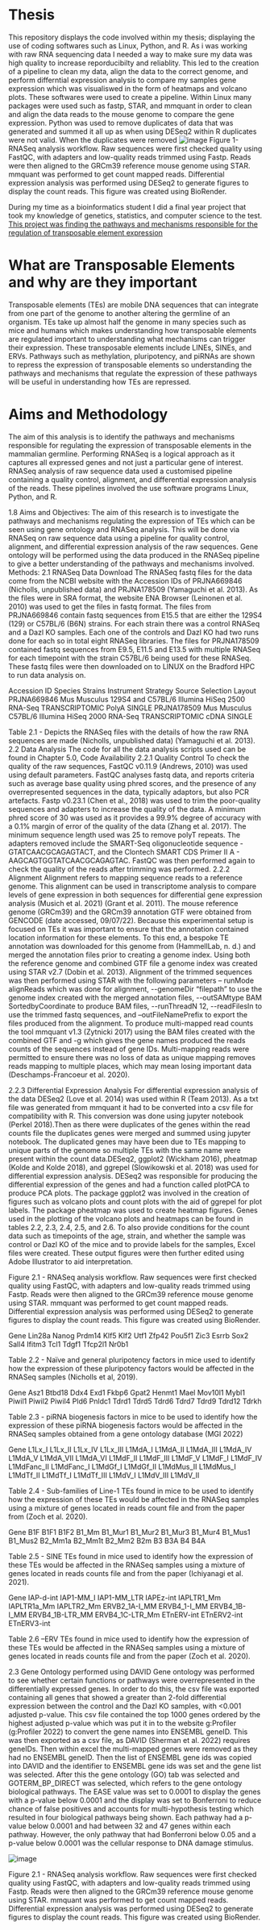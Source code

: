 # Thesis
This repository displays the code involved within my thesis; displaying the use of coding softwares such as Linux, Python, and R. As i was working with raw RNA sequencing data I needed a way to make sure my data was high quality to increase reporducibilty and reliablity. This led to the creation of a pipeline to clean my data, align the data to the correct genome, and perform differntial expression analysis to compare my samples gene expression which was visualiswed in the form of heatmaps and volcano plots.
These softwares were used to create a pipeline. Within Linux many packages were used such as fastp, STAR, and mmquant in order to clean and align the data reads to the mouse genome to compare the gene expression. Python was used to remove duplicates of data that was generated and summed it all up as when using DESeq2 within R duplicates were not valid. When the duplicates were removed 
![image](https://github.com/Aryan-Khan2000/RNASeq-Analysis-of-Transposable-Elements/assets/93936591/0545cdef-f710-48a2-b494-e71d5c150d48)
Figure 1- RNASeq analysis workflow. Raw sequences were first checked quality using FastQC, with adapters and low-quality reads trimmed using Fastp. Reads were then aligned to the GRCm39 reference mouse genome using STAR. mmquant was performed to get count mapped reads. Differential expression analysis was performed using DESeq2 to generate figures to display the count reads. This figure was created using BioRender.


During my time as a bioinformatics student I did a final year project that took my knowledge of genetics, statistics, and computer science to the test. [This project was finding the pathways and mechanisms responsible for the regulation of transposable element expression](https://github.com/Aryan-Khan2000/RNASeq-Analysis-of-Transposable-Elements/edit/main/README.md)

# What are Transposable Elements and why are they important

Transposable elements (TEs) are mobile DNA sequences that can integrate from one part of the genome to another altering the germline of an organism. TEs take up almost half the genome in many species such as mice and humans which makes understanding how transposable elements are regulated important to understanding what mechanisms can trigger their expression. These transposable elements include LINEs, SINEs, and ERVs. Pathways such as methylation, pluripotency, and piRNAs are shown to repress the expression of transposable elements so understanding the pathways and mechanisms that regulate the expression of these pathways will be useful in understanding how TEs are repressed. 

# Aims and Methodology

The aim of this analysis is to identify the pathways and mechanisms responsible for regulating the expression of transposable elements in the mammalian germline. Performing RNASeq is a logical approach as it captures all expressed genes and not just a particular gene of interest. RNASeq analysis of raw sequence data used a customised pipeline containing a quality control, alignment, and differential expression analysis of the reads. These pipelines involved the use software programs Linux, Python, and R.

1.8 Aims and Objectives:
The aim of this research is to investigate the pathways and mechanisms regulating the expression of TEs which can be seen using gene ontology and RNASeq analysis. This will be done via RNASeq on raw sequence data using a pipeline  for quality control, alignment, and differential expression analysis of the raw sequences. Gene ontology will be performed using the data produced in the RNASeq pipeline to give a better understanding of the pathways and mechanisms involved.
Methods:
2.1 RNASeq Data Download
The RNASeq fastq files for the data come from the NCBI website with the Accession IDs of PRJNA669846 (Nicholls, unpublished data) and PRJNA178509 (Yamaguchi et al. 2013). As the files were in SRA format, the website ENA Browser (Leinonen et al. 2010) was used to get the files in fastq format. The files from PRJNA669846 contain fastq sequences from E15.5 that are either the 129S4 (129) or C57BL/6 (B6N) strains. For each strain there was a control RNASeq and a Dazl KO samples. Each one of the controls and Dazl KO had two runs done for each so in total eight RNASeq libraries. The files for PRJNA178509 contained fastq sequences from E9.5, E11.5 and E13.5 with multiple RNASeq for each timepoint with the strain C57BL/6 being used for these RNASeq. These fastq files were then downloaded on to LINUX on the Bradford HPC to run data analysis on.



Accession ID	Species	Strains	Instrument	Strategy	Source	Selection	Layout
PRJNA669846	Mus Musculus	129S4 and C57BL/6	Illumina HiSeq 2500	RNA-Seq	TRANSCRIPTOMIC	PolyA	SINGLE
PRJNA178509	Mus Musculus	C57BL/6	Illumina HiSeq 2000	RNA-Seq	TRANSCRIPTOMIC	cDNA	SINGLE

Table 2.1 - Depicts the RNASeq files with the details of how the raw RNA sequences are made (Nicholls, unpublished data) (Yamaguchi et al. 2013).
2.2 Data Analysis 
The code for all the data analysis scripts used can be found in Chapter 5.0, Code Availability
2.2.1 Quality Control
To check the quality of the raw sequences, FastQC v0.11.9 (Andrews, 2010) was used using default parameters. FastQC analyses fastq data, and reports criteria such as average base quality using phred scores, and the presence of any overrepresented sequences in the data, typically adaptors, but also PCR artefacts. Fastp v0.23.1 (Chen et al., 2018) was used to trim the poor-quality sequences and adapters to increase the quality of the data. A minimum phred score of 30 was used as it provides a 99.9% degree of accuracy with a 0.1% margin of error of the quality of the data (Zhang et al. 2017). The minimum sequence length used was 25 to remove polyT repeats. The adapters removed include the SMART-Seq oligonucleotide sequence - GTATCAACGCAGAGTACT, and the Clontech SMART CDS Primer II A - AAGCAGTGGTATCAACGCAGAGTAC. FastQC was then performed again to check the quality of the reads after trimming was performed. 
2.2.2 Alignment
Alignment refers to mapping sequence reads to a reference genome. This alignment can be used in transcriptome analysis to compare levels of gene expression in both sequences for differential gene expression analysis (Musich et al. 2021) (Grant et al. 2011). The mouse reference genome (GRCm39) and the GRCm39 annotation GTF were obtained from GENCODE (date accessed, 09/07/22). Because this experimental setup is focused on TEs it was important to ensure that the annotation contained location information for these elements. To this end, a bespoke TE annotation was downloaded for this genome from (HammellLab, n. d.) and merged the annotation files prior to creating a genome index. Using both the reference genome and combined GTF file a genome index was created using STAR v2.7 (Dobin et al. 2013). Alignment of the trimmed sequences was then performed using STAR with the following parameters – runMode alignReads which was done for alignment, --genomeDir “filepath” to use the genome index created with the merged annotation files, --outSAMtype BAM SortedbyCoordinate to produce BAM files, --runThreadN 12, --readFilesIn to use the trimmed fastq sequences, and –outFileNamePrefix to export the files produced from the alignment. To produce multi-mapped read counts the tool mmquant v1.3 (Zytnicki 2017) using the BAM files created with the combined GTF and -g which gives the gene names produced the reads counts of the sequences instead of gene IDs. Multi-mapping reads were permitted to ensure there was no loss of data as unique mapping removes reads mapping to multiple places, which may mean losing important data (Deschamps-Francoeur et al. 2020). 

2.2.3 Differential Expression Analysis
For differential expression analysis of the data DESeq2 (Love et al. 2014) was used within R (Team 2013). As a txt file was generated from mmquant it had to be converted into a csv file for compatibility with R. This conversion was done using jupyter notebook (Perkel 2018).Then as there were duplicates of the genes within the read counts file the duplicates genes were merged and summed using jupyter notebook. The duplicated genes may have been due to TEs mapping to unique parts of the genome so multiple TEs with the same name were present within the count data.DESeq2, ggplot2 (Wickham 2016), pheatmap (Kolde and Kolde 2018), and ggrepel (Slowikowski et al. 2018) was used for differential expression analysis. DESeq2 was responsible for producing the differential expression of the genes and had a function called plotPCA to produce PCA plots. The package ggplot2 was involved in the creation of figures such as volcano plots and count plots with the aid of ggrepel for plot labels. The package pheatmap was used to create heatmap figures. Genes used in the plotting of the volcano plots and heatmaps can be found in tables 2.2, 2.3, 2.4, 2.5, and 2.6. To also provide conditions for the count data such as timepoints of the age, strain, and whether the sample was control or Dazl KO of the mice and to provide labels for the samples, Excel files were created. These output figures were then further edited using Adobe Illustrator to aid interpretation.

 
Figure 2.1 - RNASeq analysis workflow. Raw sequences were first checked quality using FastQC, with adapters and low-quality reads trimmed using Fastp. Reads were then aligned to the GRCm39 reference mouse genome using STAR. mmquant was performed to get count mapped reads. Differential expression analysis was performed using DESeq2 to generate figures to display the count reads. This figure was created using BioRender.



Gene
Lin28a
Nanog
Prdm14
Klf5
Klf2
Utf1
Zfp42
Pou5f1
Zic3
Esrrb
Sox2
Sall4
Ifitm3
Tcl1
Tdgf1
Tfcp2l1
Nr0b1

Table 2.2 - Naïve and general pluripotency factors in mice used to identify how the expression of these pluripotency factors would be affected in the RNASeq samples (Nicholls et al, 2019).

Gene
Asz1
Btbd18
Ddx4
Exd1
Fkbp6
Gpat2
Henmt1
Mael
Mov10l1
Mybl1
Piwil1
Piwil2
Piwil4
Pld6
Pnldc1
Tdrd1
Tdrd5
Tdrd6
Tdrd7
Tdrd9
Tdrd12
Tdrkh

Table 2.3 - piRNA biogenesis factors in mice to be used to identify how the expression of these piRNA biogenesis factors would be affected in the RNASeq samples obtained from a gene ontology database (MGI 2022) 

Gene 
L1Lx_I
L1Lx_II 
L1Lx_IV
L1Lx_III
L1MdA_I
L1MdA_II 
L1MdA_III
L1MdA_IV
L1MdA_V
L1MdA_VII
L1MdA_VI
L1MdF_II 
L1MdF_III 
L1MdF_V
L1MdF_I
L1MdF_IV
L1MdFanc_II
L1MdFanc_I
L1MdGf_I
L1MdGf_II
L1MdMus_II
L1MdMus_I 
L1MdTf_II
L1MdTf_I
L1MdTf_III
L1MdV_I
L1MdV_III
L1MdV_II

Table 2.4 - Sub-families of Line-1 TEs found in mice to be used to identify how the expression of these TEs would be affected in the RNASeq samples using a mixture of genes located in reads count file and from the paper from (Zoch et al. 2020).

Gene
B1F
B1F1
B1F2
B1_Mm
B1_Mur1
B1_Mur2
B1_Mur3
B1_Mur4
B1_Mus1
B1_Mus2
B2_Mm1a
B2_Mm1t
B2_Mm2
B2m
B3
B3A
B4
B4A

Table 2.5 - SINE TEs found in mice used to identify how the expression of these TEs would be affected in the RNASeq samples using a mixture of genes located in reads counts file and from the paper (Ichiyanagi et al. 2021). 

Gene
IAP-d-int
IAP1-MM_I
IAP1-MM_LTR
IAPEz-int
IAPLTR1_Mm
IAPLTR1a_Mm
IAPLTR2_Mm
ERVB2_1A-I_MM
ERVB4_1-I_MM
ERVB4_1B-I_MM
ERVB4_1B-LTR_MM
ERVB4_1C-LTR_Mm
ETnERV-int
ETnERV2-int
ETnERV3-int

Table 2.6 –ERV TEs found in mice used to identify how the expression of these TEs would be affected in the RNASeq samples using a mixture of genes located in reads counts file and from the paper  (Zoch et al. 2020).

2.3 Gene Ontology performed using DAVID
Gene ontology was performed to see whether certain functions or pathways were overrepresented in the differentially expressed genes. In order to do this,  the csv file was exported containing all genes that showed a greater than 2-fold differential expression between the control and the Dazl KO samples, with <0.001 adjusted p-value. This csv file contained the top 1000 genes ordered by the highest adjusted p-value which was put it in to the website g:Profiler (g:Profiler 2022) to convert the gene names into ENSEMBL geneID. This was then exported as a csv file, as DAVID (Sherman et al. 2022) requires geneIDs. Then within excel the multi-mapped genes were removed as they had no ENSEMBL geneID. Then the list of ENSEMBL gene ids was copied into DAVID and the identifier to ENSEMBL gene ids was set and the gene list was selected. After this the gene ontology (GO) tab was selected and GOTERM_BP_DIRECT was selected, which refers to the gene ontology biological pathways. The EASE value was set to 0.0001 to display the genes with a p-value below 0.0001 and the display was set to Bonferroni to reduce chance of false positives and accounts for multi-hypothesis testing which resulted in four biological pathways being shown. Each pathway had a p-value below 0.0001 and had between 32 and 47 genes within each pathway. However, the only pathway that had Bonferroni below 0.05 and a p-value below 0.0001 was the cellular response to DNA damage stimulus.




![image](https://github.com/Aryan-Khan2000/RNASeq-Analysis-of-Transposable-Elements/assets/93936591/0545cdef-f710-48a2-b494-e71d5c150d48)

Figure 2.1 - RNASeq analysis workflow. Raw sequences were first checked quality using FastQC, with adapters and low-quality reads trimmed using Fastp. Reads were then aligned to the GRCm39 reference mouse genome using STAR. mmquant was performed to get count mapped reads. Differential expression analysis was performed using DESeq2 to generate figures to display the count reads. This figure was created using BioRender.
